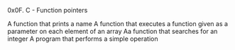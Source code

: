0x0F. C - Function pointers

A function that prints a name
A function that executes a function given as a parameter on each element of an array
Aa function that searches for an integer
A program that performs a simple operation

